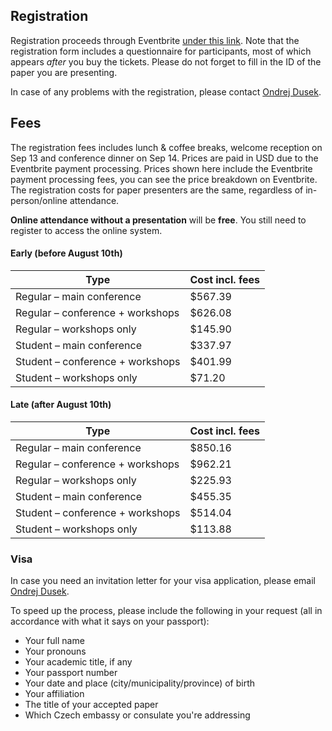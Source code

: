 ## Registration

Registration proceeds through Eventbrite [under this link](https://www.eventbrite.com/e/678564603997). 
Note that the registration form includes a questionnaire for participants, most of which appears _after_ you buy the tickets.
Please do not forget to fill in the ID of the paper you are presenting.

In case of any problems with the registration, please contact [Ondrej Dusek](https://ufal.mff.cuni.cz/ondrej-dusek).

## Fees

The registration fees includes lunch & coffee breaks, welcome reception on Sep 13 and conference dinner on Sep 14. 
Prices are paid in USD due to the Eventbrite payment processing.
Prices shown here include the Eventbrite payment processing fees, you can see the price breakdown on Eventbrite.
The registration costs for paper presenters are the same, regardless of in-person/online attendance.

**Online attendance without a presentation** will be **free**. You still need to register to access the online system.

#### Early (before August 10th)

| Type                             | Cost incl. fees |
| ----                             | --- |
| Regular – main conference        | $567.39 |
| Regular – conference + workshops | $626.08 |
| Regular – workshops only         | $145.90 |
| Student – main conference        | $337.97 |
| Student – conference + workshops | $401.99 |
| Student – workshops only         |  $71.20 |

#### Late (after August 10th)

| Type                             | Cost incl. fees |
| ----                             | --- |
| Regular – main conference        | $850.16 |
| Regular – conference + workshops | $962.21 |
| Regular – workshops only         | $225.93 |
| Student – main conference        | $455.35 |
| Student – conference + workshops | $514.04 |
| Student – workshops only         | $113.88 |


### Visa

In case you need an invitation letter for your visa application, please email [Ondrej Dusek](https://ufal.mff.cuni.cz/ondrej-dusek).

To speed up the process, please include the following in your request (all in accordance with what it says on your passport):

* Your full name
* Your pronouns
* Your academic title, if any
* Your passport number
* Your date and place (city/municipality/province) of birth
* Your affiliation
* The title of your accepted paper
* Which Czech embassy or consulate you're addressing
